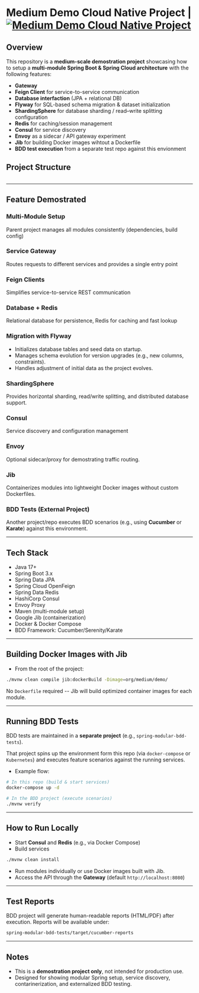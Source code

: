 # Medium Demo Cloud Native Project | [![Medium Demo Cloud Native Project](https://github.com/Rurutia1027/Spring-Modular-Demo/actions/workflows/ci.yml/badge.svg)](https://github.com/Rurutia1027/Spring-Modular-Demo/actions/workflows/ci.yml)

## Overview 
This repository is a **medium-scale demostration project** showcasing how to setup a **multi-module Spring Boot & Spring Cloud architecture** with the following features: 
- **Gateway**
- **Feign Client** for service-to-service communication 
- **Database interfaction** (JPA + relational DB)
- **Flyway** for SQL-based schema migration & dataset initialization
- **ShardingSphere** for database sharding / read–write splitting configuration
- **Redis** for caching/session management 
- **Consul** for service discovery 
- **Envoy** as a sidecar / API gateway experiment 
- **Jib** for building Docker images wihtout a Dockerfile 
- **BDD test execution** from a separate test repo against this envionment

## Project Structure 
```mermaid 
```

--- 

## Feature Demostrated 

### Multi-Module Setup
Parent project manages all modules consistently (dependencies, build config)

### Service Gateway 
Routes requests to different services and provides a single entry point

### Feign Clients 
Simplifies service-to-service REST communication

### Database + Redis 
Relational database for persistence, Redis for caching and fast lookup

### Migration with Flyway
- Initializes database tables and seed data on startup.
- Manages schema evolution for version upgrades (e.g., new columns, constraints).
- Handles adjustment of initial data as the project evolves.

### ShardingSphere
Provides horizontal sharding, read/write splitting, and distributed database support.

### Consul 
Service discovery and configuration management 

### Envoy 
Optional sidecar/proxy for demostrating traffic routing.

### Jib 
Containerizes modules into lightweight Docker images without custom Dockerfiles. 

### BDD Tests (External Project)
Another project/repo executes BDD scenarios (e.g., using **Cucumber** or **Karate**) against this environment. 

---

## Tech Stack 
- Java 17+
- Spring Boot 3.x 
- Spring Data JPA
- Spring Cloud OpenFeign 
- Spring Data Redis 
- HashiCorp Consul 
- Envoy Proxy 
- Maven (multi-module setup)
- Google Jib (containerization)
- Docker & Docker Compose 
- BDD Framework: Cucumber/Serenity/Karate

---

## Building Docker Images with Jib

- From the root of the project: 
```bash 
./mvnw clean compile jib:dockerBuild -Dimage=org/medium/demo/
```

No `Dockerfile` required -- Jib will build optimized container images for each module. 


---

## Running BDD Tests 
BDD tests are maintained in a **separate project** (e.g., `spring-modular-bdd-tests`).

That project spins up the environment form this repo (via `docker-compose` or `Kubernetes`) and executes feature scenarios against the running services. 

- Example flow: 

```bash 
# In this repo (build & start services)
docker-compose up -d

# In the BDD project (execute scenarios)
./mvnw verify 
```

---

## How to Run Locally 
- Start **Consul** and **Redis** (e.g., via Docker Compose)
- Build services 
```bash 
./mvnw clean install 
```
- Run modules individually or use Docker images built with Jib. 
- Access the API through the **Gateway** (default `http://localhost:8080`)

---

## Test Reports 
BDD project will generate human-readable reports (HTML/PDF) after execution. 
Reports will be available under: 

```bash 
spring-modular-bdd-tests/target/cucumber-reports
```

---
## Notes 
- This is a **demostration project only**, not intended for production use. 
- Designed for showing modular Spring setup, service discovery, contarinerization, and externalized BDD testing. 
